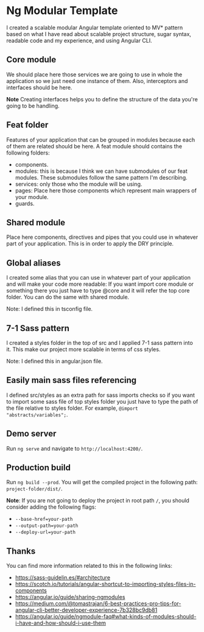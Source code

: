 # Ng Modular Template
I created a scalable modular Angular template oriented to MV* pattern based on what I have read about scalable project structure, sugar syntax, readable code and my experience, and using Angular CLI.

## Core module

We should place here those services we are going to use in whole the application so we just need one instance of them. Also, interceptors and interfaces should be here.

**Note**
Creating interfaces helps you to define the structure of the data you're going to be handling.

## Feat folder

Features of your application that can be grouped in modules because each of them are related should be here.
A feat module should contains the following folders: 
- components.
- modules: this is because I think we can have submodules of our feat modules. These submodules follow the same pattern I'm describing.
- services: only those who the module will be using.
- pages: Place here those components which represent main wrappers of your module.
- guards.

## Shared module

Place here components, directives and pipes that you could use in whatever part of your application. This is in order to apply the DRY principle.

## Global aliases

I created some alias that you can use in whatever part of your application and will make your code more readable:
If you want import core module or something there you just have to type @core and it will refer the top core folder. You can do the same with shared module.

Note: I defined this in tsconfig file.

## 7-1 Sass pattern

I created a styles folder in the top of src and I applied 7-1 sass pattern into it. This make our project more scalable in terms of css styles.

Note: I defined this in angular.json file.

## Easily main sass files referencing

I defined src/styles as an extra path for sass imports checks so if you want to import some sass file of top styles folder you just have to type the path of the file relative to styles folder. For example, `@import "abstracts/variables";`.

## Demo server

Run `ng serve` and navigate to `http://localhost:4200/`.

## Production build
Run `ng build --prod`. You will get the compiled project in the following path: `project-folder/dist/`.

**Note**:
If you are not going to deploy the project in root path `/`, you should consider adding the following flags:
  - `--base-href=your-path`
  - `--output-path=your-path`
  - `--deploy-url=your-path`

## Thanks
You can find more information related to this in the following links:
- https://sass-guidelin.es/#architecture
- https://scotch.io/tutorials/angular-shortcut-to-importing-styles-files-in-components
- https://angular.io/guide/sharing-ngmodules
- https://medium.com/@tomastrajan/6-best-practices-pro-tips-for-angular-cli-better-developer-experience-7b328bc9db81
- https://angular.io/guide/ngmodule-faq#what-kinds-of-modules-should-i-have-and-how-should-i-use-them

